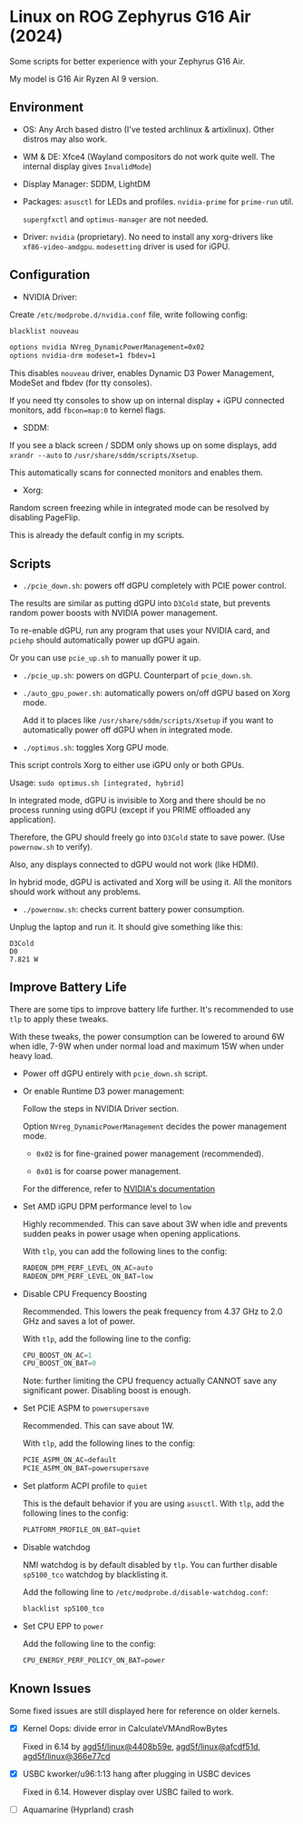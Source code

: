 # Linux on ROG Zephyrus G16 Air (2024)

Some scripts for better experience with your Zephyrus G16 Air.

My model is G16 Air Ryzen AI 9 version.

## Environment

- OS: Any Arch based distro (I've tested archlinux & artixlinux). Other distros may also work.

- WM & DE: Xfce4 (Wayland compositors do not work quite well. The internal display gives `InvalidMode`)

- Display Manager: SDDM, LightDM

- Packages: `asusctl` for LEDs and profiles. `nvidia-prime` for `prime-run` util.

  `supergfxctl` and `optimus-manager` are not needed.

- Driver: `nvidia` (proprietary). No need to install any xorg-drivers like `xf86-video-amdgpu`. `modesetting` driver is used for iGPU.

## Configuration

- NVIDIA Driver:

Create `/etc/modprobe.d/nvidia.conf` file, write following config:

```sh
blacklist nouveau

options nvidia NVreg_DynamicPowerManagement=0x02
options nvidia-drm modeset=1 fbdev=1
```

This disables `nouveau` driver, enables Dynamic D3 Power Management, ModeSet and fbdev (for tty consoles).

If you need tty consoles to show up on internal display + iGPU connected monitors, add `fbcon=map:0` to kernel flags.

- SDDM:

If you see a black screen / SDDM only shows up on some displays, add `xrandr --auto` to `/usr/share/sddm/scripts/Xsetup`.

This automatically scans for connected monitors and enables them.

- Xorg:

Random screen freezing while in integrated mode can be resolved by disabling PageFlip.

This is already the default config in my scripts.

## Scripts

- `./pcie_down.sh`: powers off dGPU completely with PCIE power control.

The results are similar as putting dGPU into `D3Cold` state, but prevents random power boosts with NVIDIA power management.

To re-enable dGPU, run any program that uses your NVIDIA card, and `pciehp` should automatically power up dGPU again.

Or you can use `pcie_up.sh` to manually power it up.

- `./pcie_up.sh`: powers on dGPU. Counterpart of `pcie_down.sh`.

- `./auto_gpu_power.sh`: automatically powers on/off dGPU based on Xorg mode.

  Add it to places like `/usr/share/sddm/scripts/Xsetup` if you want to automatically power off dGPU when in integrated mode.

- `./optimus.sh`: toggles Xorg GPU mode.

This script controls Xorg to either use iGPU only or both GPUs.

Usage: `sudo optimus.sh [integrated, hybrid]`

In integrated mode, dGPU is invisible to Xorg and there should be no process running using dGPU (except if you PRIME offloaded any application).

Therefore, the GPU should freely go into `D3Cold` state to save power. (Use `powernow.sh` to verify).

Also, any displays connected to dGPU would not work (like HDMI).

In hybrid mode, dGPU is activated and Xorg will be using it. All the monitors should work without any problems.

- `./powernow.sh`: checks current battery power consumption.

Unplug the laptop and run it. It should give something like this:

```text
D3Cold
D0
7.821 W
```

## Improve Battery Life

There are some tips to improve battery life further. It's recommended to use `tlp` to apply these tweaks.

With these tweaks, the power consumption can be lowered to around 6W when idle, 7-9W when under normal load and maximum 15W when under heavy load.

- Power off dGPU entirely with `pcie_down.sh` script.

- Or enable Runtime D3 power management:

  Follow the steps in NVIDIA Driver section.

  Option `NVreg_DynamicPowerManagement` decides the power management mode.

  - `0x02` is for fine-grained power management (recommended).

  - `0x01` is for coarse power management.

  For the difference, refer to [NVIDIA's documentation](https://download.nvidia.com/XFree86/Linux-x86_64/435.17/README/dynamicpowermanagement.html)

- Set AMD iGPU DPM performance level to `low`

  Highly recommended. This can save about 3W when idle and prevents sudden peaks in power usage when opening applications.

  With `tlp`, you can add the following lines to the config:

  ```py
  RADEON_DPM_PERF_LEVEL_ON_AC=auto
  RADEON_DPM_PERF_LEVEL_ON_BAT=low
  ```

- Disable CPU Frequency Boosting

  Recommended. This lowers the peak frequency from 4.37 GHz to 2.0 GHz and saves a lot of power.

  With `tlp`, add the following line to the config:

  ```py
  CPU_BOOST_ON_AC=1
  CPU_BOOST_ON_BAT=0
  ```

  Note: further limiting the CPU frequency actually CANNOT save any significant power. Disabling boost is enough.

- Set PCIE ASPM to `powersupersave`

  Recommended. This can save about 1W.

  With `tlp`, add the following lines to the config:

  ```py
  PCIE_ASPM_ON_AC=default
  PCIE_ASPM_ON_BAT=powersupersave
  ```

- Set platform ACPI profile to `quiet`

  This is the default behavior if you are using `asusctl`. With `tlp`, add the following lines to the config:

  ```py
  PLATFORM_PROFILE_ON_BAT=quiet
  ```

- Disable watchdog

  NMI watchdog is by default disabled by `tlp`. You can further disable `sp5100_tco` watchdog by blacklisting it.
  
  Add the following line to `/etc/modprobe.d/disable-watchdog.conf`:

  ```sh
  blacklist sp5100_tco
  ```

- Set CPU EPP to `power`

  Add the following line to the config:

  ```py
  CPU_ENERGY_PERF_POLICY_ON_BAT=power
  ```

## Known Issues

Some fixed issues are still displayed here for reference on older kernels.

- [x] Kernel Oops: divide error in CalculateVMAndRowBytes

  Fixed in 6.14 by [agd5f/linux@4408b59e](https://gitlab.freedesktop.org/agd5f/linux/-/commit/4408b59eeacfea777aae397177f49748cadde5ce), [agd5f/linux@afcdf51d](https://gitlab.freedesktop.org/agd5f/linux/-/commit/afcdf51d97cd58dd7a2e0aa8acbaea5108fa6826), [agd5f/linux@366e77cd](https://gitlab.freedesktop.org/agd5f/linux/-/commit/366e77cd4923c3aa45341e15dcaf3377af9b042f)

- [x] USBC kworker/u96:1:13 hang after plugging in USBC devices

  Fixed in 6.14. However display over USBC failed to work.

- [ ] Aquamarine (Hyprland) crash
